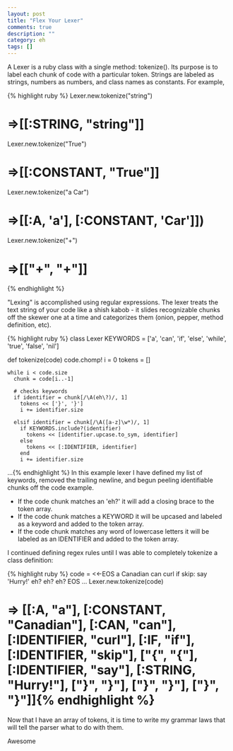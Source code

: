 ```yaml
---
layout: post
title: "Flex Your Lexer"
comments: true
description: ""
category: eh
tags: []
---
```


A Lexer is a ruby class with a single method: tokenize(). Its purpose is to label each chunk of code with a particular token. Strings are labeled as strings, numbers as numbers, and class names as constants. For example,

{% highlight ruby %}
Lexer.new.tokenize("string")
# =>[[:STRING, "string"]]
Lexer.new.tokenize("True")
# =>[[:CONSTANT, "True"]]
Lexer.new.tokenize("a Car")
# =>[[:A, 'a'], [:CONSTANT, 'Car']])
Lexer.new.tokenize("+")
# =>[["+", "+"]]
{% endhighlight %}

"Lexing" is accomplished using regular expressions. The lexer treats the text string of your code like a shish kabob - it slides recognizable chunks off the skewer one at a time and categorizes them (onion, pepper, method definition, etc).

{% highlight ruby %}
class Lexer
  KEYWORDS = ['a', 'can', 'if', 'else', 'while', 'true', 'false', 'nil']

  def tokenize(code)
    code.chomp!
    i = 0
    tokens = []

    while i < code.size
      chunk = code[i..-1]

      # checks keywords
      if identifier = chunk[/\A(eh\?)/, 1]
        tokens << ['}', '}']
        i += identifier.size

      elsif identifier = chunk[/\A([a-z]\w*)/, 1]
        if KEYWORDS.include?(identifier)
          tokens << [identifier.upcase.to_sym, identifier]
        else
          tokens << [:IDENTIFIER, identifier]
        end
        i += identifier.size
...{% endhighlight %}
In this example lexer I have defined my list of keywords, removed the trailing newline, and begun peeling identifiable chunks off the code example.
* If the code chunk matches an 'eh?' it will add a closing brace to the token array.
* If the code chunk matches a KEYWORD it will be upcased and labeled as a keyword and added to the token array.
* If the code chunk matches any word of lowercase letters it will be labeled as an IDENTIFIER and added to the token array.

I continued defining regex rules until I was able to completely tokenize a class definition:

{% highlight ruby %}
code = <<-EOS
a Canadian
  can curl
    if skip:
      say 'Hurry!'
    eh?
  eh?
eh?
EOS
...
Lexer.new.tokenize(code)
# => [[:A, "a"], [:CONSTANT, "Canadian"], [:CAN, "can"], [:IDENTIFIER, "curl"], [:IF, "if"], [:IDENTIFIER, "skip"], ["{", "{"], [:IDENTIFIER, "say"], [:STRING, "Hurry!"], ["}", "}"], ["}", "}"], ["}", "}"]]{% endhighlight %}

Now that I have an array of tokens, it is time to write my grammar laws that will tell the parser what to do with them.

Awesome